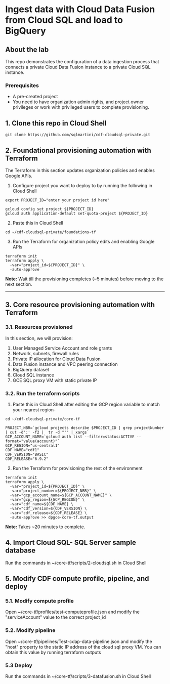# Ingest data with Cloud Data Fusion from Cloud SQL and load to BigQuery

## About the lab

This repo demonstrates the configuration of a data ingestion process that connects a private Cloud Data Fusion instance to a private Cloud SQL instance.

### Prerequisites

- A pre-created project
- You need to have organization admin rights, and project owner privileges or work with privileged users to complete provisioning.

## 1. Clone this repo in Cloud Shell

```
git clone https://github.com/sqlmartini/cdf-cloudsql-private.git
```

## 2. Foundational provisioning automation with Terraform 
The Terraform in this section updates organization policies and enables Google APIs.<br>

1. Configure project you want to deploy to by running the following in Cloud Shell
```
export PROJECT_ID="enter your project id here"

gcloud config set project ${PROJECT_ID}
gcloud auth application-default set-quota-project ${PROJECT_ID}
```

2. Paste this in Cloud Shell
```
cd ~/cdf-cloudsql-private/foundations-tf
```

3. Run the Terraform for organization policy edits and enabling Google APIs
```
terraform init
terraform apply \
  -var="project_id=${PROJECT_ID}" \
  -auto-approve
```

**Note:** Wait till the provisioning completes (~5 minutes) before moving to the next section.

<hr>

## 3. Core resource provisioning automation with Terraform 

### 3.1. Resources provisioned
In this section, we will provision:
1. User Managed Service Account and role grants
2. Network, subnets, firewall rules
3. Private IP allocation for Cloud Data Fusion
4. Data Fusion instance and VPC peering connection
5. BigQuery dataset
6. Cloud SQL instance
7. GCE SQL proxy VM with static private IP

### 3.2. Run the terraform scripts

1. Paste this in Cloud Shell after editing the GCP region variable to match your nearest region-

```
cd ~/cdf-cloudsql-private/core-tf
```

```
PROJECT_NBR=`gcloud projects describe $PROJECT_ID | grep projectNumber | cut -d':' -f2 |  tr -d "'" | xargs`
GCP_ACCOUNT_NAME=`gcloud auth list --filter=status:ACTIVE --format="value(account)"`
GCP_REGION="us-central1"
CDF_NAME="cdf1"
CDF_VERSION="BASIC"
CDF_RELEASE="6.9.2"
```

2. Run the Terraform for provisioning the rest of the environment
```
terraform init
terraform apply \
  -var="project_id=${PROJECT_ID}" \
  -var="project_number=${PROJECT_NBR}" \
  -var="gcp_account_name=${GCP_ACCOUNT_NAME}" \
  -var="gcp_region=${GCP_REGION}" \
  -var="cdf_name=${CDF_NAME} \
  -var="cdf_version=${CDF_VERSION} \
  -var="cdf_release=${CDF_RELEASE} \
  -auto-approve >> dpgce-core-tf.output
```

**Note:** Takes ~20 minutes to complete.


## 4. Import Cloud SQL- SQL Server sample database

Run the commands in ~/core-tf/scripts/2-cloudsql.sh in Cloud Shell

## 5. Modify CDF compute profile, pipeline, and deploy

### 5.1. Modify compute profile

Open ~/core-tf/profiles/test-computeprofile.json and modify the "serviceAccount" value to the correct project_id

### 5.2. Modify pipeline
Open ~/core-tf/pipelines/Test-cdap-data-pipeline.json and modify the "host" property to the static IP address of the cloud sql proxy VM.  You can obtain this value by running terraform outputs

### 5.3 Deploy
Run the commands in ~/core-tf/scripts/3-datafusion.sh in Cloud Shell

